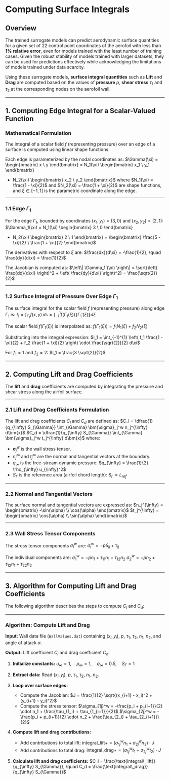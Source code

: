 # **Computing Surface Integrals**

## **Overview**
The trained surrogate models can predict aerodynamic surface quantities for a given set of 22 control point coordinates of the aerofoil with less than **1% relative error**, even for models trained with the least number of training cases. Given the robust stability of models trained with larger datasets, they can be used for predictions effectively while acknowledging the limitations of models trained under data scarcity.

Using these surrogate models, **surface integral quantities** such as **Lift** and **Drag** are computed based on the values of **pressure** $p$, **shear stress** $\tau_1$ and $\tau_2$ at the corresponding nodes on the aerofoil wall.

---

## **1. Computing Edge Integral for a Scalar-Valued Function**

### **Mathematical Formulation**
The integral of a scalar field $f$ (representing pressure) over an edge of a surface is computed using linear shape functions.

Each edge is parameterized by the nodal coordinates as:
$\Gamma(\xi) = 
\begin{bmatrix}
x \\
y
\end{bmatrix}
= N_1(\xi)
\begin{bmatrix}
x_1 \\
y_1
\end{bmatrix}
+ N_2(\xi)
\begin{bmatrix}
x_2 \\
y_2
\end{bmatrix}$
where $N_1(\xi) = \frac{1 - \xi}{2}$ and $N_2(\xi) = \frac{1 + \xi}{2}$ are shape functions, and $\xi \in [-1, 1]$ is the parametric coordinate along the edge.

---

### **1.1 Edge $\Gamma_1$**
For the edge $\Gamma_1$, bounded by coordinates $(x_1, y_1) = (3, 0)$ and $(x_2, y_2) = (2, 1)$:
$\Gamma_1(\xi) = N_1(\xi) 
\begin{bmatrix}
3 \\
0
\end{bmatrix}
+ N_2(\xi)
\begin{bmatrix}
2 \\
1
\end{bmatrix}
= 
\begin{bmatrix}
\frac{5 - \xi}{2} \\
\frac{1 + \xi}{2}
\end{bmatrix}$

The derivatives with respect to $\xi$ are:
$\frac{dx}{d\xi} = -\frac{1}{2}, \quad \frac{dy}{d\xi} = \frac{1}{2}$

The Jacobian is computed as:
$\left\| \Gamma_1'(\xi) \right\| = \sqrt{\left( \frac{dx}{d\xi} \right)^2 + \left( \frac{dy}{d\xi} \right)^2} = \frac{\sqrt{2}}{2}$

---

### **1.2 Surface Integral of Pressure Over Edge $\Gamma_1$**
The surface integral for the scalar field $f$ (representing pressure) along edge $\Gamma_1$ is:
$I_1 = \int_{\Gamma_1} f(x, y) \, ds = \int_{-1}^{1} f(\Gamma_1(\xi)) \left\| \Gamma_1'(\xi) \right\| d\xi$

The scalar field $f(\Gamma_1(\xi))$ is interpolated as:
$f(\Gamma_1(\xi)) = f_1 N_1(\xi) + f_2 N_2(\xi)$

Substituting into the integral expression:
$I_1 = \int_{-1}^{1} \left( f_1 \frac{1 - \xi}{2} + f_2 \frac{1 + \xi}{2} \right) \cdot \frac{\sqrt{2}}{2} d\xi$

For $f_1 = 1$ and $f_2 = 2$:
$I_1 = \frac{3 \sqrt{2}}{2}$

---

## **2. Computing Lift and Drag Coefficients**

The **lift** and **drag** coefficients are computed by integrating the pressure and shear stress along the airfoil surface.

---

### **2.1 Lift and Drag Coefficients Formulation**
The lift and drag coefficients $C_l$ and $C_d$ are defined as:
$C_l = \dfrac{1}{q_{\infty} S_{\Gamma}} \int_{\Gamma} \bm{\sigma}_j^w n_j^{\infty} d\bm{x}$
$C_d = \dfrac{1}{q_{\infty} S_{\Gamma}} \int_{\Gamma} \bm{\sigma}_j^w t_j^{\infty} d\bm{x}$
where:
- $\bm{\sigma}_j^w$ is the wall stress tensor.
- $n_j^{\infty}$ and $t_j^{\infty}$ are the normal and tangential vectors at the boundary.
- $q_{\infty}$ is the free-stream dynamic pressure:
$q_{\infty} = \frac{1}{2} \rho_{\infty} u_{\infty}^2$
- $S_{\Gamma}$ is the reference area (airfoil chord length):
$S_{\Gamma} = L_{ref}$

---

### **2.2 Normal and Tangential Vectors**
The surface normal and tangential vectors are expressed as:
$n_j^{\infty} = 
\begin{bmatrix}
-\sin(\alpha) \\
\cos(\alpha)
\end{bmatrix}$
$t_j^{\infty} = 
\begin{bmatrix}
\cos(\alpha) \\
\sin(\alpha)
\end{bmatrix}$

---

### **2.3 Wall Stress Tensor Components**
The stress tensor components $\sigma_i^w$ are:
$\sigma_i^w = -p \delta_{ij} + \tau_{ij}$

The individual components are:
$\sigma_1^w = -p n_1 + \tau_{11} n_1 + \tau_{12} n_2$
$\sigma_2^w = -p n_2 + \tau_{12} n_1 + \tau_{22} n_2$

---

## **3. Algorithm for Computing Lift and Drag Coefficients**

The following algorithm describes the steps to compute $C_l$ and $C_d$:

---

### **Algorithm: Compute Lift and Drag**

**Input:** Wall data file (`WallValues.dat`) containing $(x_i, y_i)$, $p$, $\tau_1$, $\tau_2$, $n_1$, $n_2$, and angle of attack $\alpha$.

**Output:** Lift coefficient $C_l$ and drag coefficient $C_d$.

1. **Initialize constants:**
$u_{\infty} = 1, \quad \rho_{\infty} = 1, \quad q_{\infty} = 0.5, \quad S_{\Gamma} = 1$

2. **Extract data:** Read $(x_i, y_i)$, $p$, $\tau_1$, $\tau_2$, $n_1$, $n_2$.

3. **Loop over surface edges:**
   - Compute the Jacobian:
   $J = \frac{1}{2} \sqrt{(x_{i+1} - x_i)^2 + (y_{i+1} - y_i)^2}$
   - Compute the stress tensor:
   $\sigma_{1j}^w = -\frac{p_i + p_{i+1}}{2} \cdot n_1 + \frac{\tau_{1_i} + \tau_{1_{i+1}}}{2}$
   $\sigma_{2j}^w = -\frac{p_i + p_{i+1}}{2} \cdot n_2 + \frac{\tau_{2_i} + \tau_{2_{i+1}}}{2}$

4. **Compute lift and drag contributions:**
   - Add contributions to total lift:
   $\text{integral\_lift} += (\sigma_{1j}^w n_1 + \sigma_{2j}^w n_2) \cdot J$
   - Add contributions to total drag:
   $\text{integral\_drag} += (\sigma_{1j}^w t_1 + \sigma_{2j}^w t_2) \cdot J$

5. **Calculate lift and drag coefficients:**
$C_l = \frac{\text{integral\_lift}}{q_{\infty} S_{\Gamma}}, \quad C_d = \frac{\text{integral\_drag}}{q_{\infty} S_{\Gamma}}$

